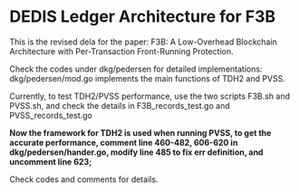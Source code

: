 # DEDIS Ledger Architecture for F3B

This is the revised dela for the paper: F3B: A Low-Overhead Blockchain Architecture with Per-Transaction Front-Running Protection.

Check the codes under dkg/pedersen for detailed implementations:
dkg/pedersen/mod.go implements the main functions of TDH2 and PVSS.

Currently, to test TDH2/PVSS performance, use the two scripts F3B.sh and PVSS.sh, and check the details in F3B_records_test.go and PVSS_records_test.go  

**Now the framework for TDH2 is used when running PVSS, to get the accurate performance, comment line 460-482, 606-620 in dkg/pedersen/hander.go, modify line 485 to fix err definition, and uncomment line 623;**

Check codes and comments for details.


